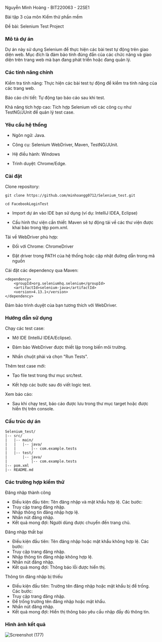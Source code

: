 Nguyễn Minh Hoàng - BIT220063 - 22SE1

Bài tập 3 của môn Kiểm thử phần mềm

Đề bài: Selenium Test Project

### Mô tả dự án

Dự án này sử dụng Selenium để thực hiện các bài test tự động trên giao diện web. Mục đích là đảm bảo tính đúng đắn của các chức năng và giao diện trên trang web mà bạn đang phát triển hoặc đang quản lý.

### Các tính năng chính

Kiểm tra tính năng: Thực hiện các bài test tự động để kiểm tra tính năng của các trang web.

Báo cáo chi tiết: Tự động tạo báo cáo sau khi test.

Khả năng tích hợp cao: Tích hợp Selenium với các công cụ như TestNG/JUnit để quản lý test case.

### Yêu cầu hệ thống

- Ngôn ngữ: Java.

- Công cụ: Selenium WebDriver, Maven, TestNG/JUnit.

- Hệ điều hành: Windows

- Trình duyệt: Chrome/Edge.

### Cài đặt

Clone repository:

    git clone https://github.com/minhoangg0712/Selenium_test.git

    cd FacebookLoginTest

- Import dự án vào IDE bạn sử dụng (ví dụ: IntelliJ IDEA, Eclipse)

- Cấu hình thư viện cần thiết: Maven sẽ tự động tải về các thư viện được khai báo trong tệp pom.xml.

Tải về WebDriver phù hợp:

- Đối với Chrome: ChromeDriver

- Đặt driver trong PATH của hệ thống hoặc cập nhật đường dẫn trong mã nguồn

Cài đặt các dependency qua Maven:

    <dependency>
        <groupId>org.seleniumhq.selenium</groupId>
        <artifactId>selenium-java</artifactId>
        <version>4.13.1</version>
    </dependency>

Đảm bảo trình duyệt của bạn tương thích với WebDriver.

### Hướng dẫn sử dụng

Chạy các test case:

- Mở IDE (IntelliJ IDEA/Eclipse).

- Đảm bảo WebDriver được thiết lập trong biến môi trường.

- Nhấn chuột phải và chọn "Run Tests".

Thêm test case mới:

- Tạo file test trong thư mục src/test.

- Kết hợp các bước sau đó viết logic test.

Xem báo cáo:

- Sau khi chạy test, báo cáo được lưu trong thư mục target hoặc được hiển thị trên console.

### Cấu trúc dự án

    Selenium_test/
    |-- src/
    |   |-- main/
    |   |   |-- java/
    |   |       |-- com.example.tests
    |   |-- test/
    |       |-- java/
    |           |-- com.example.tests
    |-- pom.xml
    |-- README.md


### Các trường hợp kiểm thử

Đăng nhập thành công

- Điều kiện đầu tiên: Tên đăng nhập và mật khẩu hợp lệ. Các bước:
- Truy cập trang đăng nhập.
- Nhập thông tin đăng nhập hợp lệ.
- Nhấn nút đăng nhập.
- Kết quả mong đợi: Người dùng được chuyển đến trang chủ.

Đăng nhập thất bại
- Điều kiện đầu tiên: Tên đăng nhập hoặc mật khẩu không hợp lệ. Các bước:
- Truy cập trang đăng nhập.
- Nhập thông tin đăng nhập không hợp lệ.
- Nhấn nút đăng nhập.
- Kết quả mong đợi: Thông báo lỗi được hiển thị.

Thông tin đăng nhập bị thiếu
- Điều kiện đầu tiên: Trường tên đăng nhập hoặc mật khẩu bị để trống. Các bước:
- Truy cập trang đăng nhập.
- Để trống trường tên đăng nhập hoặc mật khẩu.
- Nhấn nút đăng nhập.
- Kết quả mong đợi: Hiển thị thông báo yêu cầu nhập đầy đủ thông tin.

### Hình ảnh kết quả
![Screenshot (177)](https://github.com/user-attachments/assets/056857ae-2cfe-4dc2-8486-983a6da17c8d)
